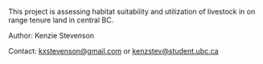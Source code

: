 This project is assessing habitat suitability and utilization of livestock in on range tenure land in central BC.

Author: Kenzie Stevenson

Contact: kxstevenson@gmail.com or kenzstev@student.ubc.ca

